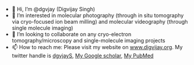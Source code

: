 - 👋 Hi, I’m @dgvjay (Digvijay Singh)
- 👀 I’m interested in molecular photography (through in situ tomography via cryo-focused ion beam milling) and molecular videography (through single molecule imaging)
- 💞️ I’m looking to collaborate on any cryo-electron tomography/microscopy and single-molecule imaging projects
- 📫 How to reach me: Please visit my website on www.digvijay.org. My twitter handle is [dgvjayS](https://twitter.com/dgvjayS), [My Google scholar](https://scholar.google.com/citations?user=GJkwTQUAAAAJ&hl=en), [My PubMed](https://www.ncbi.nlm.nih.gov/myncbi/1Xq7s77Psqp5b/bibliography/public/)
<!---
dgvjay/dgvjay is a ✨ special ✨ repository because its `README.md` (this file) appears on your GitHub profile.
You can click the Preview link to take a look at your changes.
--->
